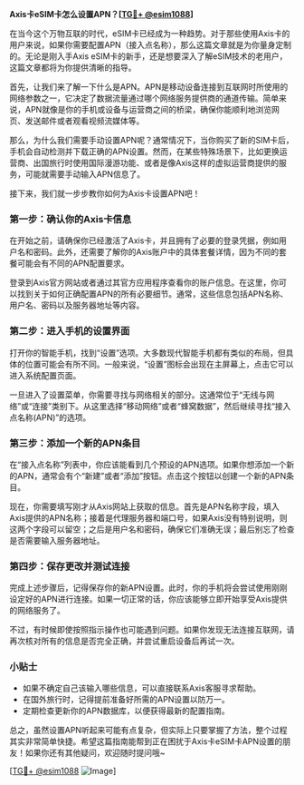 **Axis卡eSIM卡怎么设置APN？[[TG💪+ @esim1088](https://t.me/s/esim1088)]**

在当今这个万物互联的时代，eSIM卡已经成为一种趋势。对于那些使用Axis卡的用户来说，如果你需要配置APN（接入点名称），那么这篇文章就是为你量身定制的。无论是刚入手Axis eSIM卡的新手，还是想要深入了解eSIM技术的老用户，这篇文章都将为你提供清晰的指导。

首先，让我们来了解一下什么是APN。APN是移动设备连接到互联网时所使用的网络参数之一，它决定了数据流量通过哪个网络服务提供商的通道传输。简单来说，APN就像是你的手机或设备与运营商之间的桥梁，确保你能顺利地浏览网页、发送邮件或者观看视频流媒体等。

那么，为什么我们需要手动设置APN呢？通常情况下，当你购买了新的SIM卡后，手机会自动检测并下载正确的APN设置。然而，在某些特殊场景下，比如更换运营商、出国旅行时使用国际漫游功能、或者是像Axis这样的虚拟运营商提供的服务，可能就需要手动输入APN信息了。

接下来，我们就一步步教你如何为Axis卡设置APN吧！

### 第一步：确认你的Axis卡信息

在开始之前，请确保你已经激活了Axis卡，并且拥有了必要的登录凭据，例如用户名和密码。此外，还需要了解你的Axis账户中的具体套餐详情，因为不同的套餐可能会有不同的APN配置要求。

登录到Axis官方网站或者通过其官方应用程序查看你的账户信息。在这里，你可以找到关于如何正确配置APN的所有必要细节。通常，这些信息包括APN名称、用户名、密码以及服务器地址等内容。

### 第二步：进入手机的设置界面

打开你的智能手机，找到“设置”选项。大多数现代智能手机都有类似的布局，但具体的位置可能会有所不同。一般来说，“设置”图标会出现在主屏幕上，点击它可以进入系统配置页面。

一旦进入了设置菜单，你需要寻找与网络相关的部分。这通常位于“无线与网络”或“连接”类别下。从这里选择“移动网络”或者“蜂窝数据”，然后继续寻找“接入点名称(APN)”的选项。

### 第三步：添加一个新的APN条目

在“接入点名称”列表中，你应该能看到几个预设的APN选项。如果你想添加一个新的APN，通常会有个“新建”或者“添加”按钮。点击这个按钮以创建一个新的APN条目。

现在，你需要填写刚才从Axis网站上获取的信息。首先是APN名称字段，填入Axis提供的APN名称；接着是代理服务器和端口号，如果Axis没有特别说明，则这两个字段可以留空；之后是用户名和密码，确保它们准确无误；最后别忘了检查是否需要输入服务器地址。

### 第四步：保存更改并测试连接

完成上述步骤后，记得保存你的新APN设置。此时，你的手机将会尝试使用刚刚设定好的APN进行连接。如果一切正常的话，你应该能够立即开始享受Axis提供的网络服务了。

不过，有时候即使按照指示操作也可能遇到问题。如果你发现无法连接互联网，请再次核对所有的信息是否完全正确，并尝试重启设备后再试一次。

### 小贴士

- 如果不确定自己该输入哪些信息，可以直接联系Axis客服寻求帮助。
- 在国外旅行时，记得提前准备好所需的APN设置以防万一。
- 定期检查更新你的APN数据库，以便获得最新的配置指南。

总之，虽然设置APN听起来可能有点复杂，但实际上只要掌握了方法，整个过程其实非常简单快捷。希望这篇指南能帮到正在困扰于Axis卡eSIM卡APN设置的朋友！如果你还有其他疑问，欢迎随时提问哦~

[[TG💪+ @esim1088](https://t.me/s/esim1088) ![Image](https://i.postimg.cc/4NQfJmqS/Snipaste-2025-05-13-00-14-12.png)]